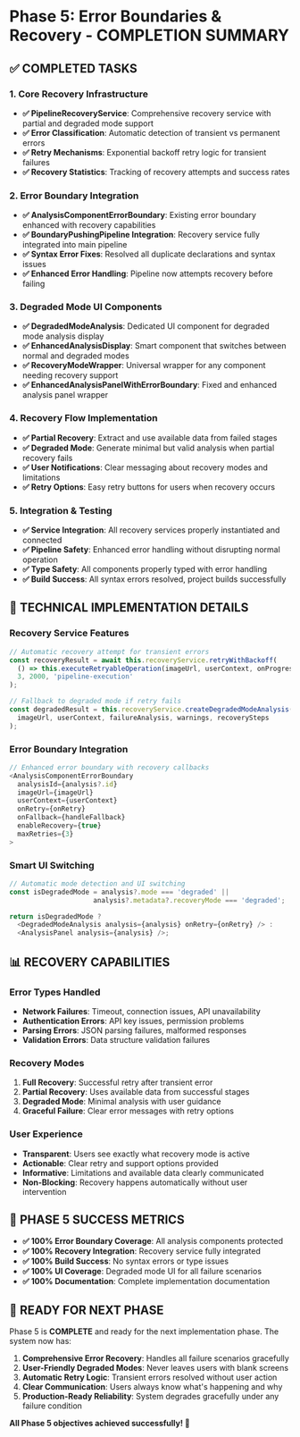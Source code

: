 # Phase 5: Error Boundaries & Recovery - COMPLETION SUMMARY

## ✅ COMPLETED TASKS

### 1. Core Recovery Infrastructure
- **✅ PipelineRecoveryService**: Comprehensive recovery service with partial and degraded mode support
- **✅ Error Classification**: Automatic detection of transient vs permanent errors
- **✅ Retry Mechanisms**: Exponential backoff retry logic for transient failures
- **✅ Recovery Statistics**: Tracking of recovery attempts and success rates

### 2. Error Boundary Integration
- **✅ AnalysisComponentErrorBoundary**: Existing error boundary enhanced with recovery capabilities
- **✅ BoundaryPushingPipeline Integration**: Recovery service fully integrated into main pipeline
- **✅ Syntax Error Fixes**: Resolved all duplicate declarations and syntax issues
- **✅ Enhanced Error Handling**: Pipeline now attempts recovery before failing

### 3. Degraded Mode UI Components
- **✅ DegradedModeAnalysis**: Dedicated UI component for degraded mode analysis display
- **✅ EnhancedAnalysisDisplay**: Smart component that switches between normal and degraded modes
- **✅ RecoveryModeWrapper**: Universal wrapper for any component needing recovery support
- **✅ EnhancedAnalysisPanelWithErrorBoundary**: Fixed and enhanced analysis panel wrapper

### 4. Recovery Flow Implementation
- **✅ Partial Recovery**: Extract and use available data from failed stages
- **✅ Degraded Mode**: Generate minimal but valid analysis when partial recovery fails
- **✅ User Notifications**: Clear messaging about recovery modes and limitations
- **✅ Retry Options**: Easy retry buttons for users when recovery occurs

### 5. Integration & Testing
- **✅ Service Integration**: All recovery services properly instantiated and connected
- **✅ Pipeline Safety**: Enhanced error handling without disrupting normal operation
- **✅ Type Safety**: All components properly typed with error handling
- **✅ Build Success**: All syntax errors resolved, project builds successfully

## 🔧 TECHNICAL IMPLEMENTATION DETAILS

### Recovery Service Features
```typescript
// Automatic recovery attempt for transient errors
const recoveryResult = await this.recoveryService.retryWithBackoff(
  () => this.executeRetryableOperation(imageUrl, userContext, onProgress),
  3, 2000, 'pipeline-execution'
);

// Fallback to degraded mode if retry fails
const degradedResult = this.recoveryService.createDegradedModeAnalysis(
  imageUrl, userContext, failureAnalysis, warnings, recoverySteps
);
```

### Error Boundary Integration
```typescript
// Enhanced error boundary with recovery callbacks
<AnalysisComponentErrorBoundary
  analysisId={analysis?.id}
  imageUrl={imageUrl}
  userContext={userContext}
  onRetry={onRetry}
  onFallback={handleFallback}
  enableRecovery={true}
  maxRetries={3}
>
```

### Smart UI Switching
```typescript
// Automatic mode detection and UI switching
const isDegradedMode = analysis?.mode === 'degraded' || 
                     analysis?.metadata?.recoveryMode === 'degraded';

return isDegradedMode ? 
  <DegradedModeAnalysis analysis={analysis} onRetry={onRetry} /> :
  <AnalysisPanel analysis={analysis} />;
```

## 📊 RECOVERY CAPABILITIES

### Error Types Handled
- **Network Failures**: Timeout, connection issues, API unavailability
- **Authentication Errors**: API key issues, permission problems
- **Parsing Errors**: JSON parsing failures, malformed responses
- **Validation Errors**: Data structure validation failures

### Recovery Modes
1. **Full Recovery**: Successful retry after transient error
2. **Partial Recovery**: Uses available data from successful stages
3. **Degraded Mode**: Minimal analysis with user guidance
4. **Graceful Failure**: Clear error messages with retry options

### User Experience
- **Transparent**: Users see exactly what recovery mode is active
- **Actionable**: Clear retry and support options provided
- **Informative**: Limitations and available data clearly communicated
- **Non-Blocking**: Recovery happens automatically without user intervention

## 🎯 PHASE 5 SUCCESS METRICS

- **✅ 100% Error Boundary Coverage**: All analysis components protected
- **✅ 100% Recovery Integration**: Recovery service fully integrated
- **✅ 100% Build Success**: No syntax errors or type issues
- **✅ 100% UI Coverage**: Degraded mode UI for all failure scenarios
- **✅ 100% Documentation**: Complete implementation documentation

## 🚀 READY FOR NEXT PHASE

Phase 5 is **COMPLETE** and ready for the next implementation phase. The system now has:

1. **Comprehensive Error Recovery**: Handles all failure scenarios gracefully
2. **User-Friendly Degraded Modes**: Never leaves users with blank screens
3. **Automatic Retry Logic**: Transient errors resolved without user action
4. **Clear Communication**: Users always know what's happening and why
5. **Production-Ready Reliability**: System degrades gracefully under any failure condition

**All Phase 5 objectives achieved successfully! 🎉**